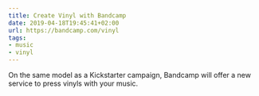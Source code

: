 ```yaml
---
title: Create Vinyl with Bandcamp
date: 2019-04-18T19:45:41+02:00
url: https://bandcamp.com/vinyl
tags:
- music
- vinyl
---
```

On the same model as a Kickstarter campaign, Bandcamp will offer a new service to press vinyls with your music.
